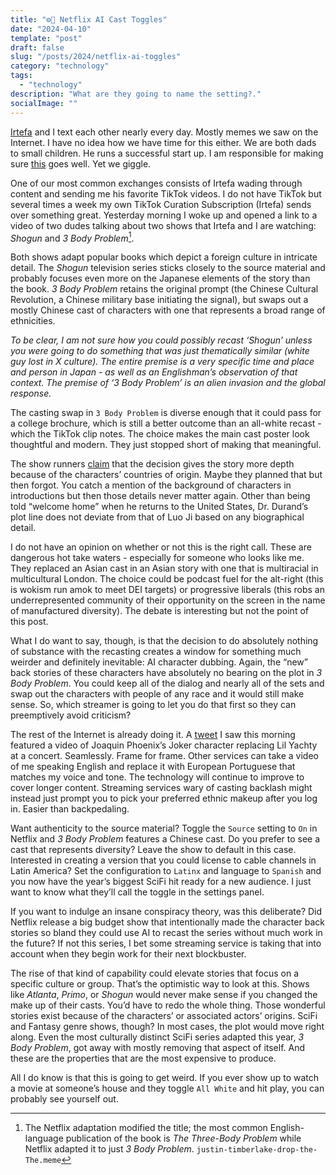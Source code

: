 ```yaml
---
title: "⚙️🙂 Netflix AI Cast Toggles"
date: "2024-04-10"
template: "post"
draft: false
slug: "/posts/2024/netflix-ai-toggles"
category: "technology"
tags:
  - "technology"
description: "What are they going to name the setting?."
socialImage: ""
---
```


[Irtefa](https://twitter.com/_irtefa) and I text each other nearly every day. Mostly memes we saw on the Internet. I have no idea how we have time for this either. We are both dads to small children. He runs a successful start up. I am responsible for making sure [this](https://blog.samrhea.com/pages/at-cloudflare/) goes well. Yet we giggle.

One of our most common exchanges consists of Irtefa wading through content and sending me his favorite TikTok videos. I do not have TikTok but several times a week my own TikTok Curation Subscription (Irtefa) sends over something great. Yesterday morning I woke up and opened a link to a video of two dudes talking about two shows that Irtefa and I are watching: _Shogun_ and _3 Body Problem_[^1].

Both shows adapt popular books which depict a foreign culture in intricate detail. The _Shogun_ television series sticks closely to the source material and probably focuses even more on the Japanese elements of the story than the book. _3 Body Problem_ retains the original prompt (the Chinese Cultural Revolution, a Chinese military base initiating the signal), but swaps out a mostly Chinese cast of characters with one that represents a broad range of ethnicities.

_To be clear, I am not sure how you could possibly recast ‘Shogun’ unless you were going to do something that was just thematically similar (white guy lost in X culture). The entire premise is a very specific time and place and person in Japan - as well as an Englishman’s observation of that context. The premise of ‘3 Body Problem’ is an alien invasion and the global response._

The casting swap in `3 Body Problem` is diverse enough that it could pass for a college brochure, which is still a better outcome than an all-white recast - which the TikTok clip notes. The choice makes the main cast poster look thoughtful and modern. They just stopped short of making that meaningful.

The show runners [claim](https://www.nbcnews.com/news/asian-america/3-body-problem-cast-rcna144545) that the decision gives the story more depth because of the characters’ countries of origin. Maybe they planned that but then forgot. You catch a mention of the background of characters in introductions but then those details never matter again. Other than being told “welcome home” when he returns to the United States, Dr. Durand’s plot line does not deviate from that of Luo Ji based on any biographical detail.

I do not have an opinion on whether or not this is the right call. These are dangerous hot take waters - especially for someone who looks like me. They replaced an Asian cast in an Asian story with one that is multiracial in multicultural London. The choice could be podcast fuel for the alt-right (this is wokism run amok to meet DEI targets) or progressive liberals (this robs an underrepresented community of their opportunity on the screen in the name of manufactured diversity). The debate is interesting but not the point of this post.

What I do want to say, though, is that the decision to do absolutely nothing of substance with the recasting creates a window for something much weirder and definitely inevitable: AI character dubbing. Again, the “new” back stories of these characters have absolutely no bearing on the plot in _3 Body Problem_. You could keep all of the dialog and nearly all of the sets and swap out the characters with people of any race and it would still make sense. So, which streamer is going to let you do that first so they can preemptively avoid criticism?

The rest of the Internet is already doing it. A [tweet](https://x.com/AIWarper/status/1777351783477563452) I saw this morning featured a video of Joaquin Phoenix’s Joker character replacing Lil Yachty at a concert. Seamlessly. Frame for frame. Other services can take a video of me speaking English and replace it with European Portuguese that matches my voice and tone. The technology will continue to improve to cover longer content. Streaming services wary of casting backlash might instead just prompt you to pick your preferred ethnic makeup after you log in. Easier than backpedaling.

Want authenticity to the source material? Toggle the `Source` setting to `On` in Netflix and _3 Body Problem_ features a Chinese cast. Do you prefer to see a cast that represents diversity? Leave the show to default in this case. Interested in creating a version that you could license to cable channels in Latin America? Set the configuration to `Latinx` and language to `Spanish` and you now have the year’s biggest SciFi hit ready for a new audience. I just want to know what they’ll call the toggle in the settings panel.

If you want to indulge an insane conspiracy theory, was this deliberate? Did Netflix release a big budget show that intentionally made the character back stories so bland they could use AI to recast the series without much work in the future? If not this series, I bet some streaming service is taking that into account when they begin work for their next blockbuster.

The rise of that kind of capability could elevate stories that focus on a specific culture or group. That’s the optimistic way to look at this. Shows like _Atlanta_, _Primo_, or _Shogun_ would never make sense if you changed the make up of their casts. You’d have to redo the whole thing. Those wonderful stories exist because of the characters’ or associated actors’ origins. SciFi and Fantasy genre shows, though? In most cases, the plot would move right along. Even the most culturally distinct SciFi series adapted this year, _3 Body Problem_, got away with mostly removing that aspect of itself. And these are the properties that are the most expensive to produce.

All I do know is that this is going to get weird. If you ever show up to watch a movie at someone’s house and they toggle `All White` and hit play, you can probably see yourself out.

[^1]: The Netflix adaptation modified the title; the most common English-language publication of the book is _The Three-Body Problem_ while Netflix adapted it to just _3 Body Problem_. `justin-timberlake-drop-the-The.meme`
